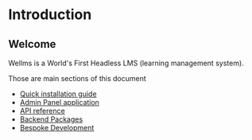 # Introduction

## Welcome

Wellms is a World's First Headless LMS (learning management system).

Those are main sections of this document

- [Quick installation guide](getting-started/guide)
- [Admin Panel application](../app-guide)
- [API reference](../api-reference)
- [Backend Packages](../packages)
- [Bespoke Development](../development)
